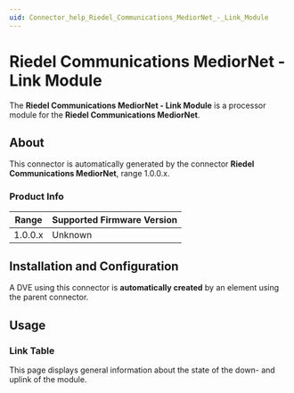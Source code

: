 ```yaml
---
uid: Connector_help_Riedel_Communications_MediorNet_-_Link_Module
---
```


# Riedel Communications MediorNet - Link Module

The **Riedel Communications MediorNet - Link Module** is a processor module for the **Riedel Communications MediorNet**.

## About

This connector is automatically generated by the connector **Riedel Communications MediorNet**, range 1.0.0.x.

### Product Info

| Range | Supported Firmware Version |
|------------------|-----------------------------|
| 1.0.0.x          | Unknown                     |

## Installation and Configuration

A DVE using this connector is **automatically created** by an element using the parent connector.

## Usage

### Link Table

This page displays general information about the state of the down- and uplink of the module.
